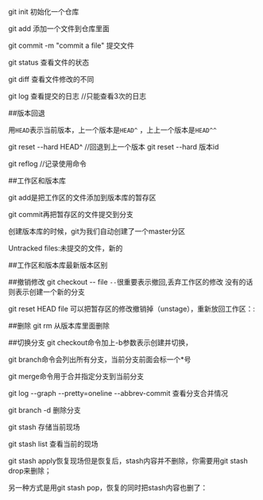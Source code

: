 git init 初始化一个仓库

git add 添加一个文件到仓库里面

git commit -m "commit a file"   提交文件

git status 查看文件的状态

git diff  查看文件修改的不同

 git log 查看提交的日志  //只能查看3次的日志
 
##版本回退

用`HEAD`表示当前版本，上一个版本是`HEAD^` ，上上一个版本是`HEAD^^`

git reset --hard HEAD^   //回退到上一个版本
git reset --hard 版本id

git reflog  //记录使用命令

##工作区和版本库

git add是把工作区的文件添加到版本库的暂存区

git commit再把暂存区的文件提交到分支

创建版本库的时候，git为我们自动创建了一个master分区

Untracked files:未提交的文件，新的

##工作区和版本库最新版本区别

##撤销修改
git checkout -- file      `--`很重要表示撤回,丢弃工作区的修改 没有的话则表示创建一个新的分支

git reset HEAD file  可以把暂存区的修改撤销掉（unstage），重新放回工作区：:

##删除
git rm		从版本库里面删除

##切换分支
git checkout命令加上-b参数表示创建并切换，

git branch命令会列出所有分支，当前分支前面会标一个*号

git merge命令用于合并指定分支到当前分支

git log --graph --pretty=oneline --abbrev-commit 查看分支合并情况

git branch -d 删除分支

git stash 存储当前现场

git stash list 查看当前的现场

git stash apply恢复现场但是恢复后，stash内容并不删除，你需要用git stash drop来删除；

另一种方式是用git stash pop，恢复的同时把stash内容也删了：